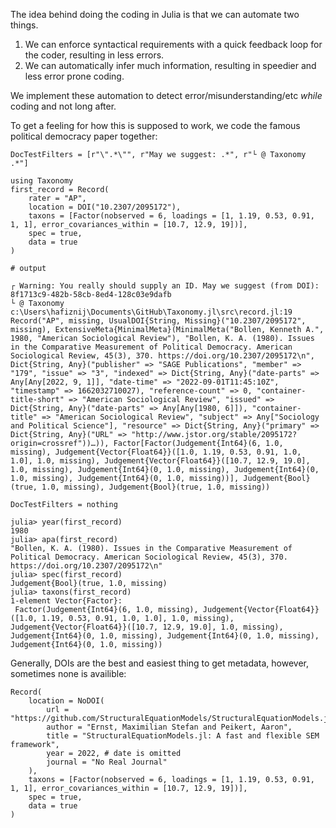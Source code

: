 The idea behind doing the coding in Julia is that we can automate two things.

1. We can enforce syntactical requirements with a quick feedback loop for the coder, resulting in less errors.
2. We can automatically infer much information, resulting in speedier and less error prone coding.

We implement these automation to detect error/misunderstanding/etc *while* coding and not long after.

To get a feeling for how this is supposed to work, we code the famous political democracy paper together:

```@meta
DocTestFilters = [r"\".*\"", r"May we suggest: .*", r"└ @ Taxonomy .*"]
```

```jldoctest first
using Taxonomy 
first_record = Record(
    rater = "AP",
    location = DOI("10.2307/2095172"),
    taxons = [Factor(nobserved = 6, loadings = [1, 1.19, 0.53, 0.91, 1, 1], error_covariances_within = [10.7, 12.9, 19])],
    spec = true,
    data = true
)

# output

┌ Warning: You really should supply an ID. May we suggest (from DOI): 8f1713c9-482b-58cb-8ed4-128c03e9dafb
└ @ Taxonomy c:\Users\hafiznij\Documents\GitHub\Taxonomy.jl\src\record.jl:19
Record("AP", missing, UsualDOI{String, Missing}("10.2307/2095172", missing), ExtensiveMeta{MinimalMeta}(MinimalMeta("Bollen, Kenneth A.", 1980, "American Sociological Review"), "Bollen, K. A. (1980). Issues in the Comparative Measurement of Political Democracy. American Sociological Review, 45(3), 370. https://doi.org/10.2307/2095172\n", Dict{String, Any}("publisher" => "SAGE Publications", "member" => "179", "issue" => "3", "indexed" => Dict{String, Any}("date-parts" => Any[Any[2022, 9, 1]], "date-time" => "2022-09-01T11:45:10Z", "timestamp" => 1662032710027), "reference-count" => 0, "container-title-short" => "American Sociological Review", "issued" => Dict{String, Any}("date-parts" => Any[Any[1980, 6]]), "container-title" => "American Sociological Review", "subject" => Any["Sociology and Political Science"], "resource" => Dict{String, Any}("primary" => Dict{String, Any}("URL" => "http://www.jstor.org/stable/2095172?origin=crossref"))…)), Factor[Factor(Judgement{Int64}(6, 1.0, missing), Judgement{Vector{Float64}}([1.0, 1.19, 0.53, 0.91, 1.0, 1.0], 1.0, missing), Judgement{Vector{Float64}}([10.7, 12.9, 19.0], 1.0, missing), Judgement{Int64}(0, 1.0, missing), Judgement{Int64}(0, 1.0, missing), Judgement{Int64}(0, 1.0, missing))], Judgement{Bool}(true, 1.0, missing), Judgement{Bool}(true, 1.0, missing))

```

```@meta
DocTestFilters = nothing
```

```jldoctest first
julia> year(first_record)
1980
julia> apa(first_record)
"Bollen, K. A. (1980). Issues in the Comparative Measurement of Political Democracy. American Sociological Review, 45(3), 370. https://doi.org/10.2307/2095172\n"
julia> spec(first_record)
Judgement{Bool}(true, 1.0, missing)
julia> taxons(first_record)
1-element Vector{Factor}:
 Factor(Judgement{Int64}(6, 1.0, missing), Judgement{Vector{Float64}}([1.0, 1.19, 0.53, 0.91, 1.0, 1.0], 1.0, missing), Judgement{Vector{Float64}}([10.7, 12.9, 19.0], 1.0, missing), Judgement{Int64}(0, 1.0, missing), Judgement{Int64}(0, 1.0, missing), Judgement{Int64}(0, 1.0, missing))
```

Generally, DOIs are the best and easiest thing to get metadata, however, sometimes none is availible:

```
Record(
    location = NoDOI(
        url = "https://github.com/StructuralEquationModels/StructuralEquationModels.jl",
        author = "Ernst, Maximilian Stefan and Peikert, Aaron",
        title = "StructuralEquationModels.jl: A fast and flexible SEM framework",
        year = 2022, # date is omitted
        journal = "No Real Journal"
    ),
    taxons = [Factor(nobserved = 6, loadings = [1, 1.19, 0.53, 0.91, 1, 1], error_covariances_within = [10.7, 12.9, 19])],
    spec = true,
    data = true
)
```